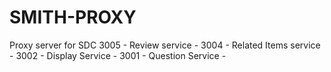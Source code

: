 # SMITH-PROXY
Proxy server for SDC 
3005 - Review service -
3004 - Related Items service -
3002 - Display Service - 
3001 - Question Service -
